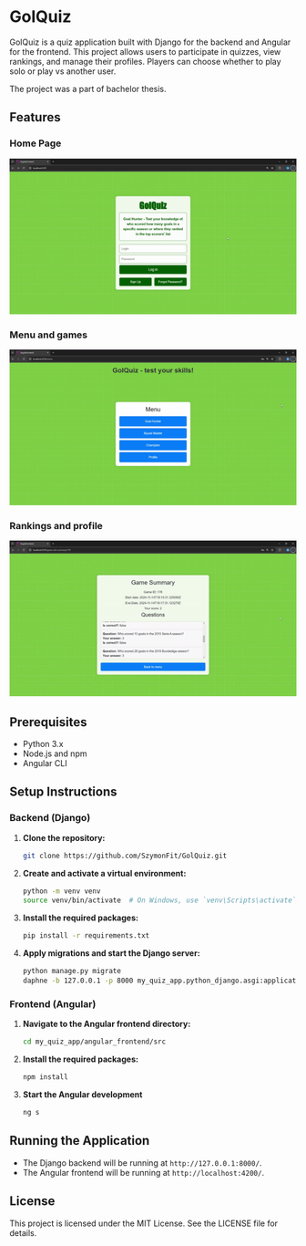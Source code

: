 # GolQuiz

GolQuiz is a quiz application built with Django for the backend and Angular for the frontend. This project allows users to participate in quizzes, view rankings, and manage their profiles. Players can choose whether to play solo or play vs another user.

The project was a part of bachelor thesis.

## Features

### Home Page
![Home Page](gifs/AngularFrontend-GoogleChrome2024-11-1419-10-03-ezgif.com-video-to-gif-converter.gif)

### Menu and games
![User Profile](gifs/AngularFrontend-GoogleChrome2024-11-1419-15-20-ezgif.com-video-to-gif-converter.gif)

### Rankings and profile
![Rankings](gifs/AngularFrontend-GoogleChrome2024-11-1419-17-59-ezgif.com-video-to-gif-converter.gif)

## Prerequisites

- Python 3.x
- Node.js and npm
- Angular CLI

## Setup Instructions

### Backend (Django)

1. **Clone the repository:**

    ```sh
    git clone https://github.com/SzymonFit/GolQuiz.git
    ```

2. **Create and activate a virtual environment:**

    ```sh
    python -m venv venv
    source venv/bin/activate  # On Windows, use `venv\Scripts\activate`
    ```

3. **Install the required packages:**

    ```sh
    pip install -r requirements.txt
    ```

4. **Apply migrations and start the Django server:**

    ```sh
    python manage.py migrate
    daphne -b 127.0.0.1 -p 8000 my_quiz_app.python_django.asgi:application
    ```

### Frontend (Angular)

1. **Navigate to the Angular frontend directory:**

    ```sh
    cd my_quiz_app/angular_frontend/src
    ```

2. **Install the required packages:**

    ```sh
    npm install
    ```

3. **Start the Angular development**

    ```sh
    ng s
    ```

## Running the Application

- The Django backend will be running at `http://127.0.0.1:8000/`.
- The Angular frontend will be running at `http://localhost:4200/`.


## License

This project is licensed under the MIT License. See the LICENSE file for details.